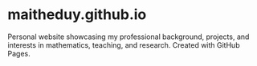 # maitheduy.github.io
Personal website showcasing my professional background, projects, and interests in mathematics, teaching, and research. Created with GitHub Pages.
